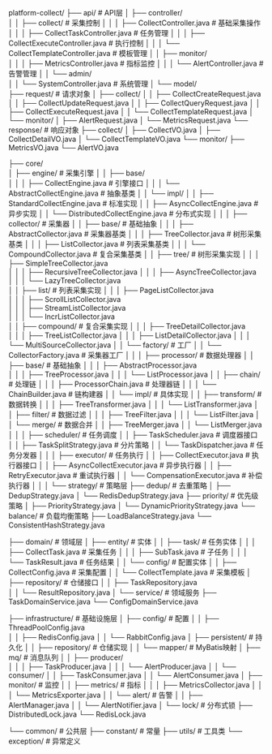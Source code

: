 platform-collect/
├── api/                                    # API层
│   ├── controller/                         
│   │   ├── collect/                       # 采集控制
│   │   │   ├── CollectController.java     # 基础采集操作
│   │   │   ├── CollectTaskController.java # 任务管理
│   │   │   ├── CollectExecuteController.java # 执行控制
│   │   │   └── CollectTemplateController.java # 模板管理
│   │   ├── monitor/                       
│   │   │   ├── MetricsController.java     # 指标监控
│   │   │   └── AlertController.java       # 告警管理
│   │   └── admin/                        
│   │       └── SystemController.java      # 系统管理
│   └── model/                             
├── request/                        # 请求对象
│   ├── collect/
│   │   ├── CollectCreateRequest.java  
│   │   ├── CollectUpdateRequest.java
│   │   ├── CollectQueryRequest.java
│   │   ├── CollectExecuteRequest.java
│   │   └── CollectTemplateRequest.java
│   └── monitor/
│       ├── AlertRequest.java
│       └── MetricsRequest.java
└── response/                        # 响应对象
├── collect/
│   ├── CollectVO.java
│   ├── CollectDetailVO.java
│   └── CollectTemplateVO.java
└── monitor/
├── MetricsVO.java
└── AlertVO.java

├── core/                                   
│   ├── engine/                            # 采集引擎
│   │   ├── base/                          
│   │   │   ├── CollectEngine.java         # 引擎接口
│   │   │   └── AbstractCollectEngine.java # 抽象基类
│   │   └── impl/
│   │       ├── StandardCollectEngine.java  # 标准实现
│   │       ├── AsyncCollectEngine.java     # 异步实现
│   │       └── DistributedCollectEngine.java # 分布式实现
│   │
│   ├── collector/                         # 采集器
│   │   ├── base/                         # 基础抽象
│   │   │   ├── AbstractCollector.java    # 采集器基类
│   │   │   ├── TreeCollector.java        # 树形采集基类
│   │   │   ├── ListCollector.java        # 列表采集基类
│   │   │   └── CompoundCollector.java    # 复合采集基类
│   │   ├── tree/                         # 树形采集实现
│   │   │   ├── SimpleTreeCollector.java  
│   │   │   ├── RecursiveTreeCollector.java
│   │   │   ├── AsyncTreeCollector.java   
│   │   │   └── LazyTreeCollector.java    
│   │   ├── list/                         # 列表采集实现
│   │   │   ├── PageListCollector.java    
│   │   │   ├── ScrollListCollector.java  
│   │   │   ├── StreamListCollector.java  
│   │   │   └── IncrListCollector.java    
│   │   ├── compound/                     # 复合采集实现
│   │   │   ├── TreeDetailCollector.java  
│   │   │   ├── TreeListCollector.java
│   │   │   ├── ListDetailCollector.java
│   │   │   └── MultiSourceCollector.java
│   │   └── factory/                     # 工厂
│   │       └── CollectorFactory.java    # 采集器工厂
│   │
│   ├── processor/                       # 数据处理器
│   │   ├── base/                       # 基础抽象
│   │   │   ├── AbstractProcessor.java  
│   │   │   ├── TreeProcessor.java
│   │   │   └── ListProcessor.java
│   │   ├── chain/                      # 处理链
│   │   │   ├── ProcessorChain.java     # 处理器链
│   │   │   └── ChainBuilder.java       # 链构建器
│   │   └── impl/                       # 具体实现
│   │       ├── transform/              # 数据转换
│   │       │   ├── TreeTransformer.java
│   │       │   └── ListTransformer.java
│   │       ├── filter/                 # 数据过滤
│   │       │   ├── TreeFilter.java
│   │       │   └── ListFilter.java
│   │       └── merge/                  # 数据合并
│   │           ├── TreeMerger.java
│   │           └── ListMerger.java
│   │
│   ├── scheduler/                      # 任务调度
│   │   ├── TaskScheduler.java         # 调度器接口
│   │   ├── TaskSplitStrategy.java     # 分片策略
│   │   └── TaskDispatcher.java        # 任务分发器
│   │
│   ├── executor/                      # 任务执行
│   │   ├── CollectExecutor.java      # 执行器接口
│   │   ├── AsyncCollectExecutor.java # 异步执行器
│   │   ├── RetryExecutor.java        # 重试执行器
│   │   └── CompensationExecutor.java # 补偿执行器
│   │
│   └── strategy/                      # 策略层
├── dedup/                      # 去重策略
│   ├── DedupStrategy.java
│   └── RedisDedupStrategy.java
├── priority/                   # 优先级策略
│   ├── PriorityStrategy.java
│   └── DynamicPriorityStrategy.java
└── balance/                    # 负载均衡策略
├── LoadBalanceStrategy.java
└── ConsistentHashStrategy.java

├── domain/                           # 领域层
│   ├── entity/                      # 实体
│   │   ├── task/                    # 任务实体
│   │   │   ├── CollectTask.java    # 采集任务
│   │   │   ├── SubTask.java        # 子任务
│   │   │   └── TaskResult.java     # 任务结果
│   │   └── config/                  # 配置实体
│   │       ├── CollectConfig.java   # 采集配置
│   │       └── CollectTemplate.java # 采集模板
│   ├── repository/                  # 仓储接口
│   │   ├── TaskRepository.java     
│   │   └── ResultRepository.java
│   └── service/                     # 领域服务
├── TaskDomainService.java
└── ConfigDomainService.java

├── infrastructure/                   # 基础设施层
│   ├── config/                      # 配置
│   │   ├── ThreadPoolConfig.java   
│   │   ├── RedisConfig.java
│   │   └── RabbitConfig.java
│   ├── persistent/                  # 持久化
│   │   ├── repository/             # 仓储实现
│   │   └── mapper/                 # MyBatis映射
│   ├── mq/                         # 消息队列
│   │   ├── producer/              
│   │   │   ├── TaskProducer.java
│   │   │   └── AlertProducer.java
│   │   └── consumer/
│   │       ├── TaskConsumer.java
│   │       └── AlertConsumer.java
│   ├── monitor/                    # 监控
│   │   ├── metrics/               # 指标
│   │   │   ├── MetricsCollector.java
│   │   │   └── MetricsExporter.java
│   │   └── alert/                 # 告警
│   │       ├── AlertManager.java
│   │       └── AlertNotifier.java
│   └── lock/                      # 分布式锁
├── DistributedLock.java
└── RedisLock.java

└── common/                        # 公共层
├── constant/                  # 常量
├── utils/                     # 工具类
└── exception/                 # 异常定义
